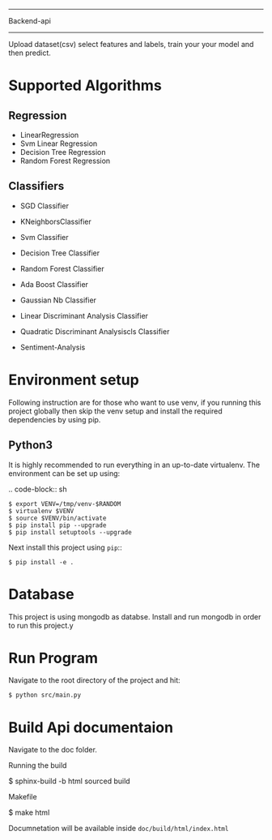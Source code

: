 ***********
Backend-api
***********

Upload dataset(csv) select features and labels, train your your model and then predict.


Supported Algorithms
====================


Regression
----------

* LinearRegression
* Svm Linear Regression
* Decision Tree Regression
* Random Forest Regression


Classifiers
-----------

* SGD Classifier
* KNeighborsClassifier
* Svm Classifier
* Decision Tree Classifier
* Random Forest Classifier
* Ada Boost Classifier
* Gaussian Nb Classifier
* Linear Discriminant Analysis Classifier
* Quadratic Discriminant Analysiscls Classifier

* Sentiment-Analysis


Environment setup
=================

Following instruction are for those who want to use venv, if you running this project globally then skip the venv setup and install the required dependencies by using pip.


Python3
-------

It is highly recommended to run everything in an up-to-date virtualenv.
The environment can be set up using:

.. code-block:: sh

    $ export VENV=/tmp/venv-$RANDOM
    $ virtualenv $VENV
    $ source $VENV/bin/activate
    $ pip install pip --upgrade
    $ pip install setuptools --upgrade


Next install this project using ``pip``::

    $ pip install -e .


Database
========

This project is using mongodb as databse. Install and run mongodb in order to run
this project.y

Run Program
===========
Navigate to the root directory of the project and hit:
    
    $ python src/main.py

Build Api documentaion
======================

Navigate to the doc folder.


Running the build

$ sphinx-build -b html sourced build


Makefile

$ make html

Documnetation will be available inside
  ``doc/build/html/index.html``
